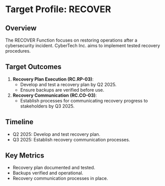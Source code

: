 # Target Profile: RECOVER

## Overview
The RECOVER Function focuses on restoring operations after a cybersecurity incident. CyberTech Inc. aims to implement tested recovery procedures.

## Target Outcomes
1. **Recovery Plan Execution (RC.RP-03)**:
   - Develop and test a recovery plan by Q2 2025.
   - Ensure backups are verified before use.
2. **Recovery Communication (RC.CO-03)**:
   - Establish processes for communicating recovery progress to stakeholders by Q3 2025.

## Timeline
- Q2 2025: Develop and test recovery plan.
- Q3 2025: Establish recovery communication processes.

## Key Metrics
- Recovery plan documented and tested.
- Backups verified and operational.
- Recovery communication processes in place.
